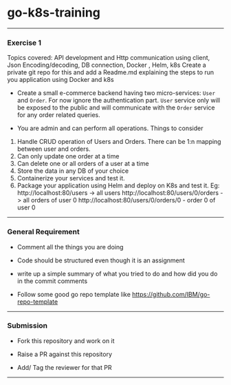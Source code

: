 # go-k8s-training
---
### Exercise 1
Topics covered:
API development and Http communication using client, Json Encoding/decoding, DB connection, Docker , Helm, k8s
Create a private git repo for this and add a Readme.md explaining the steps to run you application using Docker and k8s

- Create a small e-commerce backend having two micro-services: `User` and `Order`. For now ignore the authentication part. `User` service only will be exposed to the public and will communicate with the `Order` service for any order related queries.

- You are admin and can perform all operations. Things to consider
1. Handle CRUD operation of Users and Orders. There can be 1:n mapping between user and orders.
2. Can only update one order at a time
3. Can delete one or all orders of a user at a time
4. Store the data in any DB of your choice
5. Containerize your services and test it.
6. Package your application using Helm and deploy on K8s and test it.
   Eg: http://localhost:80/users -> all users
   http://localhost:80/users/0/orders -> all orders of user 0
   http://localhost:80/users/0/orders/0 - order 0 of user 0
---

### General Requirement

- Comment all the things you are doing

- Code should be structured even though it is an assignment

- write up a simple summary of what you tried to do and how did you do in the commit comments

- Follow some good go repo template like https://github.com/IBM/go-repo-template
---

### Submission

- Fork this repository and work on it

- Raise a PR against this repository

- Add/ Tag the reviewer for that PR
---
